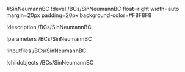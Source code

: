 <!-- MOOSE Object Documentation Stub: Remove this when content is added. -->
#SinNeumannBC
!devel /BCs/SinNeumannBC float=right width=auto margin=20px padding=20px background-color=#F8F8F8

!description /BCs/SinNeumannBC

!parameters /BCs/SinNeumannBC

!inputfiles /BCs/SinNeumannBC

!childobjects /BCs/SinNeumannBC
